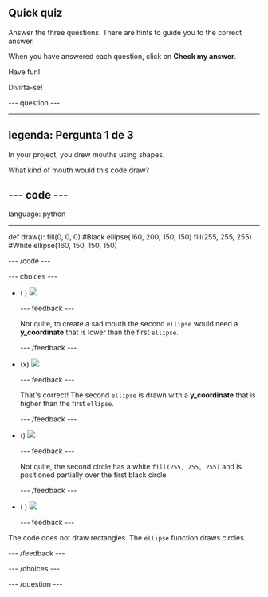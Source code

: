 ## Quick quiz

Answer the three questions. There are hints to guide you to the correct answer.

When you have answered each question, click on **Check my answer**.

Have fun!

Divirta-se!

--- question ---

---
legenda: Pergunta 1 de 3
---

In your project, you drew mouths using shapes.

What kind of mouth would this code draw?

--- code ---
---
language: python

---
def draw(): fill(0, 0, 0) #Black ellipse(160, 200, 150, 150) fill(255, 255, 255) #White ellipse(160, 150, 150, 150)

--- /code ---

--- choices ---

- ( ) ![](images/sad-mouth.png)

  --- feedback ---

  Not quite, to create a sad mouth the second `ellipse` would need a **y_coordinate** that is lower than the first `ellipse`.

  --- /feedback ---

- (x) ![](images/happy-mouth.png)

  --- feedback ---

  That's correct! The second `ellipse` is drawn with a **y_coordinate** that is higher than the first `ellipse`.

  --- /feedback ---

- () ![](images/circle-mouth.png)

  --- feedback ---

   Not quite, the second circle has a white `fill(255, 255, 255)` and is positioned partially over the first black circle.

  --- /feedback ---

- ( ) ![](images/square-mouth.png)

  --- feedback ---

The code does not draw rectangles. The `ellipse` function draws circles.

  --- /feedback ---

--- /choices ---

--- /question ---
